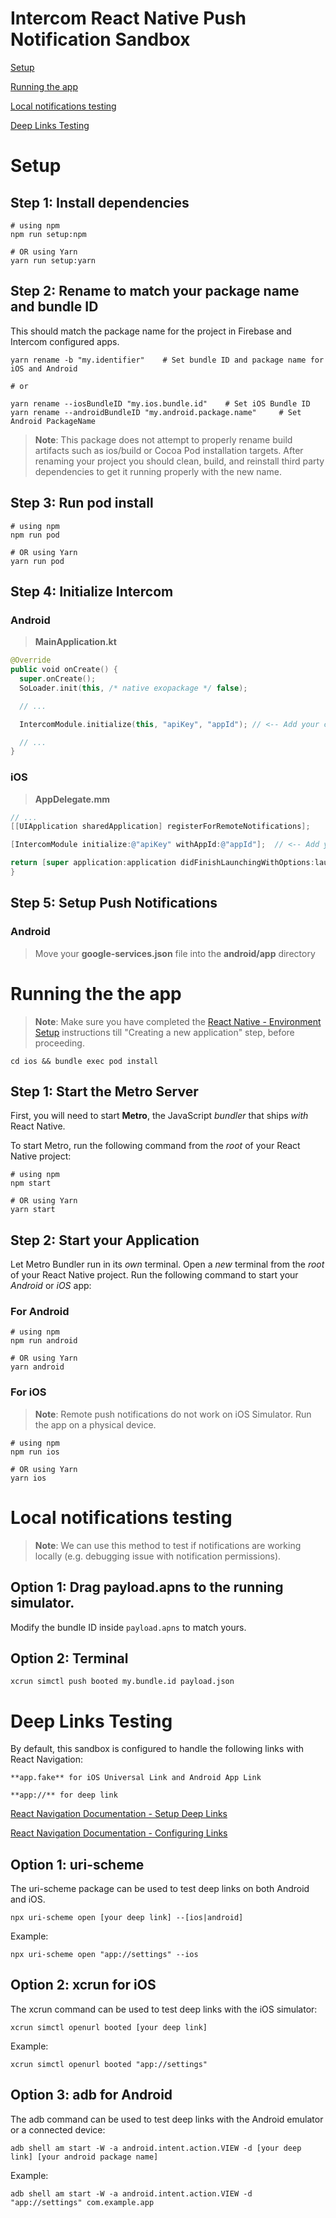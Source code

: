 # Intercom React Native Push Notification Sandbox

[Setup](#setup)

[Running the app](#running-the-the-app)

[Local notifications testing](#local-notifications-testing)

[Deep Links Testing](#deep-links-testing)

# Setup

## Step 1: Install dependencies

```shell
# using npm
npm run setup:npm

# OR using Yarn
yarn run setup:yarn
```


## Step 2: Rename to match your package name and bundle ID

This should match the package name for the project in Firebase and Intercom configured apps.


```shell
yarn rename -b "my.identifier"    # Set bundle ID and package name for iOS and Android

# or

yarn rename --iosBundleID "my.ios.bundle.id"    # Set iOS Bundle ID
yarn rename --androidBundleID "my.android.package.name"     # Set Android PackageName
```

>**Note**: This package does not attempt to properly rename build artifacts such as ios/build or Cocoa Pod installation targets. After renaming your project you should clean, build, and reinstall third party dependencies to get it running properly with the new name.


## Step 3: Run pod install

```shell
# using npm
npm run pod

# OR using Yarn
yarn run pod
```



## Step 4: Initialize Intercom

### Android
>**MainApplication.kt**

```kotlin
@Override
public void onCreate() {
  super.onCreate();
  SoLoader.init(this, /* native exopackage */ false);

  // ...

  IntercomModule.initialize(this, "apiKey", "appId"); // <-- Add your configuration here

  // ...
}
```

### iOS
>**AppDelegate.mm**

```objective-c
// ...
[[UIApplication sharedApplication] registerForRemoteNotifications];

[IntercomModule initialize:@"apiKey" withAppId:@"appId"];  // <-- Add your Intercom configurations here

return [super application:application didFinishLaunchingWithOptions:launchOptions];
}
```


## Step 5: Setup Push Notifications

### Android
> Move your **google-services.json** file into the **android/app** directory


# Running the the app

>**Note**: Make sure you have completed the [React Native - Environment Setup](https://reactnative.dev/docs/environment-setup) instructions till "Creating a new application" step, before proceeding.

```
cd ios && bundle exec pod install
```

## Step 1: Start the Metro Server

First, you will need to start **Metro**, the JavaScript _bundler_ that ships _with_ React Native.

To start Metro, run the following command from the _root_ of your React Native project:

```shell
# using npm
npm start

# OR using Yarn
yarn start
```

## Step 2: Start your Application

Let Metro Bundler run in its _own_ terminal. Open a _new_ terminal from the _root_ of your React Native project. Run the following command to start your _Android_ or _iOS_ app:

### For Android

```shell
# using npm
npm run android

# OR using Yarn
yarn android
```

### For iOS

>**Note**: Remote push notifications do not work on iOS Simulator. Run the app on a physical device.

```shell
# using npm
npm run ios

# OR using Yarn
yarn ios
```


# Local notifications testing

>**Note**: We can use this method to test if notifications are working locally (e.g. debugging issue with notification permissions).

## Option 1: Drag payload.apns to the running simulator.

Modify the bundle ID inside `payload.apns` to match yours.


## Option 2: Terminal
```shell
xcrun simctl push booted my.bundle.id payload.json
```


# Deep Links Testing

By default, this sandbox is configured to handle the following links with React Navigation:

```shell
**app.fake** for iOS Universal Link and Android App Link

**app://** for deep link
```

[React Navigation Documentation - Setup Deep Links](https://reactnavigation.org/docs/deep-linking)

[React Navigation Documentation - Configuring Links](https://reactnavigation.org/docs/configuring-links)

## Option 1: uri-scheme
The uri-scheme package can be used to test deep links on both Android and iOS.

```shell
npx uri-scheme open [your deep link] --[ios|android]
```

Example:
```shell
npx uri-scheme open "app://settings" --ios
```


## Option 2: xcrun for iOS
The xcrun command can be used to test deep links with the iOS simulator:

```shell
xcrun simctl openurl booted [your deep link]
```

Example:
```shell
xcrun simctl openurl booted "app://settings"
```


## Option 3: adb for Android
The adb command can be used to test deep links with the Android emulator or a connected device:

```shell
adb shell am start -W -a android.intent.action.VIEW -d [your deep link] [your android package name]
```

Example:
```shell
adb shell am start -W -a android.intent.action.VIEW -d "app://settings" com.example.app
```

